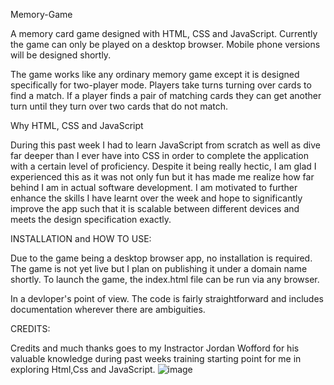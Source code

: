 
Memory-Game

A memory card game designed with HTML, CSS and  JavaScript. Currently the game can only be played on a desktop browser. Mobile phone versions will be designed shortly.

The game works like any ordinary memory game except it is designed specifically for two-player mode. Players take turns turning over cards to find a match. If a player finds a pair of matching cards they can get another turn until they turn over two cards that do not match.

Why HTML, CSS and JavaScript


During this past week I had to learn JavaScript from scratch as well as dive far deeper than I ever have into CSS in order to complete the application with a certain level of proficiency. Despite it being really hectic, I am glad I experienced this as it was not only fun but it has made me realize how far behind I am in actual software development. I am motivated to further enhance the skills I have learnt over the week and hope to significantly improve the app such that it is scalable between different devices and meets the design specification exactly.

INSTALLATION and HOW TO USE:

Due to the game being a desktop browser app, no installation is required. The game is not yet live but I plan on publishing it under a domain name shortly. To launch the game, the index.html file can be run via any browser.

In a devloper's point of view. The code is fairly straightforward and includes documentation wherever there are ambiguities.

CREDITS:

Credits and much thanks goes to my Instractor Jordan Wofford for his valuable knowledge during past weeks training starting point for me in exploring Html,Css and JavaScript.
![image](https://github.com/efahigi/FinalProject/assets/77455218/899b3297-c3e2-42b7-afb6-57f24c521105)
